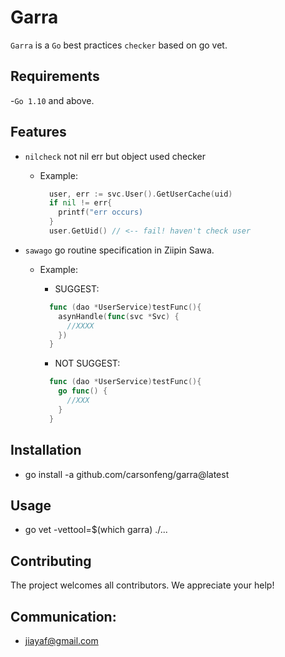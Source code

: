# Garra

`Garra` is a `Go` best practices `checker` based on go vet.

## Requirements

-`Go 1.10` and above.

## Features
- `nilcheck` not nil err but object used checker
  - Example:
    ``` go
      user, err := svc.User().GetUserCache(uid)
      if nil != err{
        printf("err occurs)
      }
      user.GetUid() // <-- fail! haven't check user
    ```

- `sawago` go routine specification in Ziipin Sawa.
  - Example:
    - SUGGEST:
    ``` go
      func (dao *UserService)testFunc(){
        asynHandle(func(svc *Svc) {
          //XXXX
        })
      }
    ```

    - NOT SUGGEST:
    ``` go
      func (dao *UserService)testFunc(){
        go func() {
          //XXX
        }
      }
    ```

## Installation

- go install -a github.com/carsonfeng/garra@latest

## Usage

- go vet -vettool=$(which garra) ./...

## Contributing

The project welcomes all contributors. We appreciate your help!

## Communication:

- jiayaf@gmail.com
